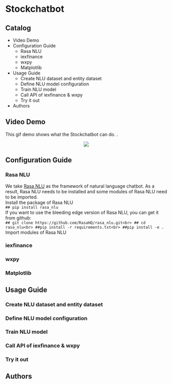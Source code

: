 # Stockchatbot
## Catalog
* Video Demo
* Configuration Guide
   * Rasa NLU
   * iexfinance
   * wxpy
   * Matplotlib
* Usage Guide
   * Create NLU dataset and entity dataset
   * Define NLU model configuration
   * Train NLU model
   * Call API of iexfinance & wxpy
   * Try it out
* Authors
## Video Demo
This gif demo shows what the Stockchatbot can do.
.<div align=center><img src="https://github.com/Tknight01/Ke/blob/master/Stockchatbot%20gif%20demo.gif" /></div>
## Configuration Guide
### Rasa NLU
  We take [Rasa NLU](https://www.rasa.com/) as the framework of natural language chatbot. As a result, Rasa NLU needs to be installed and some modules of Rasa NLU need to be imported.<br>
  Install the package of Rasa NLU<br>
  ``## pip install rasa_nlu``<br>
  If you want to use the bleeding edge version of Rasa NLU, you can get it from github:<br>
  ``## git clone https://github.com/RasaHQ/rasa_nlu.git<br>
    ## cd rasa_nlu<br>
    ##pip install -r requirements.txt<br>
    ##pip install -e .``<br>
  Import modules of Rasa NLU<br>
### iexfinance
### wxpy
### Matplotlib
## Usage Guide
### Create NLU dataset and entity dataset
### Define NLU model configuration
### Train NLU model
### Call API of iexfinance & wxpy
### Try it out
## Authors

